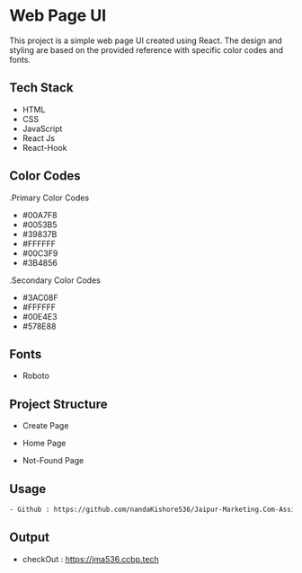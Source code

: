 # Web Page UI

This project is a simple web page UI created using React. The design and styling are based on the provided reference with specific color codes and fonts.

## Tech Stack

- HTML
- CSS
- JavaScript
- React Js
- React-Hook

## Color Codes

.Primary Color Codes

- #00A7F8
- #0053B5
- #39837B
- #FFFFFF
- #00C3F9
- #3B4856

.Secondary Color Codes

- #3AC08F
- #FFFFFF
- #00E4E3
- #578E88

## Fonts

- Roboto

## Project Structure

- Create Page

- Home Page

- Not-Found Page

## Usage
  ```bash
 - Github : https://github.com/nandaKishore536/Jaipur-Marketing.Com-Assigment-
  ```
## Output 

- checkOut : https://jma536.ccbp.tech
